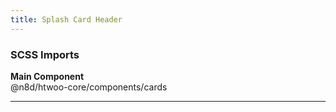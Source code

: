 ```yaml
---
title: Splash Card Header
---
```


### SCSS Imports

**Main Component**\
@n8d/htwoo-core/components/cards

***